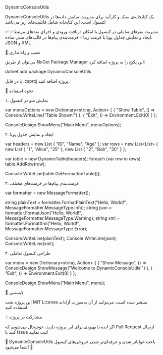DynamicConsoleUtils

DynamicConsoleUtils یک کتابخانه‌ی سبک و کارآمد برای مدیریت نمایش داده‌ها در کنسول است. این کتابخانه شامل قابلیت‌های زیر می‌باشد:

✅ مدیریت منوهای تعاملی در کنسول با امکان دریافت ورودی و اجرای متدهای مرتبط✅ ایجاد و نمایش جداول پویا با فرمت زیبا✅ فرمت‌بندی پیام‌ها در قالب‌های متنی ساده، JSON و XML

📌 نصب و راه‌اندازی

می‌توان از طریق NuGet Package Manager این پکیج را به پروژه اضافه کرد:

 dotnet add package DynamicConsoleUtils

یا در فایل .csproj پروژه اضافه کنید:

<PackageReference Include="DynamicConsoleUtils" Version="1.0.0" />

🚀 نحوه استفاده

۱. نمایش منو در کنسول

var menuOptions = new Dictionary<string, Action>
{
    { "Show Table", () => Console.WriteLine("Table Shown!") },
    { "Exit", () => Environment.Exit(0) }
};

ConsoleDesign.ShowMenu("Main Menu", menuOptions);

۲. ایجاد و نمایش جدول پویا

var headers = new List<string> { "ID", "Name", "Age" };
var rows = new List<List<string>>
{
    new List<string> { "1", "Alice", "25" },
    new List<string> { "2", "Bob", "30" }
};

var table = new DynamicTable(headers);
foreach (var row in rows) table.AddRow(row);

Console.WriteLine(table.GetFormattedTable());

۳. فرمت‌بندی پیام‌ها در فرمت‌های مختلف

var formatter = new MessageFormatter();

string plainText = formatter.FormatPlainText("Hello, World!", MessageFormatter.MessageType.Info);
string json = formatter.FormatJson("Hello, World!", MessageFormatter.MessageType.Warning);
string xml = formatter.FormatXml("Hello, World!", MessageFormatter.MessageType.Error);

Console.WriteLine(plainText);
Console.WriteLine(json);
Console.WriteLine(xml);

۴. طراحی کنسول تعاملی

var menu = new Dictionary<string, Action>
{
    { "Show Message", () => ConsoleDesign.ShowMessage("Welcome to DynamicConsoleUtils!") },
    { "Exit", () => Environment.Exit(0) }
};

ConsoleDesign.ShowMenu("Main Menu", menu);

📜 لایسنس

این پروژه تحت MIT License منتشر شده است. می‌توانید از آن به‌صورت آزادانه استفاده کنید.

💡 مشارکت در پروژه

اگر ایده یا بهبودی برای این پروژه دارید، خوشحال می‌شویم که Pull Request ارسال کنید یا Issue ثبت نمایید!

🎯 DynamicConsoleUtils باعث خواناتر شدن و حرفه‌ای‌تر شدن خروجی‌های کنسول شما می‌شود! 🚀

